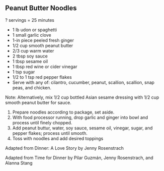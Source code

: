 ## Peanut Butter Noodles

? servings = 25 minutes

* 1 lb udon or spaghetti
* 1 small garlic clove
* 1-in piece peeled fresh ginger
* 1/2 cup smooth peanut butter
* 2/3 cup warm water
* 2 tbsp soy sauce
* 1 tbsp sesame oil
* 1 tbsp red wine or cider vinegar
* 1 tsp sugar
* 1/2 to 1 tsp red pepper flakes
* Serve with any of: cilantro, cucumber, peanut, scallion, scallion, snap peas, and chicken.

Note: Alternatively, mix 1/2 cup bottled Asian sesame dressing with 1/2 cup smooth peanut butter for sauce.

1. Prepare noodles according to package, set aside.
2. With food processor running, drop garlic and ginger into bowl and process until finely chopped.
3. Add peanut buttur, water, soy sauce, sesame oil, vinegar, sugar, and pepper flakes; process until smooth.
4. Toss with noodles and add desired toppings

Adapted from Dinner: A Love Story by Jenny Rosenstrach

Adapted from Time for Dinner by Pilar Guzmán, Jenny Rosenstrach, and Alanna Stang
